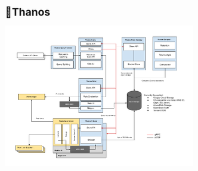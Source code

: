 # :whale:Thanos

![Thanos High Level Arch Diagram](./icons/Thanos%20High%20Level%20Arch%20Diagram.png)
